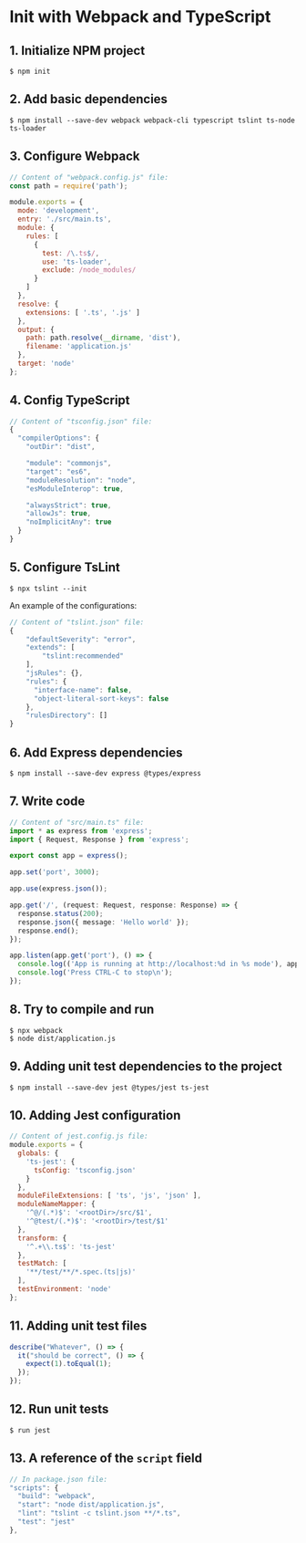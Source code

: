 # Init with Webpack and TypeScript

## 1. Initialize NPM project
```console
$ npm init
```

## 2. Add basic dependencies
```console
$ npm install --save-dev webpack webpack-cli typescript tslint ts-node ts-loader
```

## 3. Configure Webpack
```javascript
// Content of "webpack.config.js" file:
const path = require('path');

module.exports = {
  mode: 'development',
  entry: './src/main.ts',
  module: {
    rules: [
      {
        test: /\.ts$/,
        use: 'ts-loader',
        exclude: /node_modules/
      }
    ]
  },
  resolve: {
    extensions: [ '.ts', '.js' ]
  },
  output: {
    path: path.resolve(__dirname, 'dist'),
    filename: 'application.js'
  },
  target: 'node'
};
```

## 4. Config TypeScript
```javascript
// Content of "tsconfig.json" file:
{
  "compilerOptions": {
    "outDir": "dist",

    "module": "commonjs",
    "target": "es6",
    "moduleResolution": "node",
    "esModuleInterop": true,

    "alwaysStrict": true,
    "allowJs": true,
    "noImplicitAny": true
  }
}
```

## 5. Configure TsLint
```console
$ npx tslint --init
```

An example of the configurations:
```javascript
// Content of "tslint.json" file:
{
    "defaultSeverity": "error",
    "extends": [
        "tslint:recommended"
    ],
    "jsRules": {},
    "rules": {
      "interface-name": false,
      "object-literal-sort-keys": false
    },
    "rulesDirectory": []
}
```

## 6. Add Express dependencies
```console
$ npm install --save-dev express @types/express
```

## 7. Write code
```typescript
// Content of "src/main.ts" file:
import * as express from 'express';
import { Request, Response } from 'express';

export const app = express();

app.set('port', 3000);

app.use(express.json());

app.get('/', (request: Request, response: Response) => {
  response.status(200);
  response.json({ message: 'Hello world' });
  response.end();
});

app.listen(app.get('port'), () => {
  console.log(('App is running at http://localhost:%d in %s mode'), app.get('port'), app.get('env'));
  console.log('Press CTRL-C to stop\n');
});
```

## 8. Try to compile and run
```console
$ npx webpack
$ node dist/application.js
```

## 9. Adding unit test dependencies to the project
```console
$ npm install --save-dev jest @types/jest ts-jest
```

## 10. Adding Jest configuration
```javascript
// Content of jest.config.js file:
module.exports = {
  globals: {
    'ts-jest': {
      tsConfig: 'tsconfig.json'
    }
  },
  moduleFileExtensions: [ 'ts', 'js', 'json' ],
  moduleNameMapper: {
    '^@/(.*)$': '<rootDir>/src/$1',
    '^@test/(.*)$': '<rootDir>/test/$1'
  },
  transform: {
    '^.+\\.ts$': 'ts-jest'
  },
  testMatch: [
    '**/test/**/*.spec.(ts|js)'
  ],
  testEnvironment: 'node'
};
```

## 11. Adding unit test files
```javascript
describe("Whatever", () => {
  it("should be correct", () => {
    expect(1).toEqual(1);
  });
});
```

## 12. Run unit tests
```console
$ run jest
```

## 13. A reference of the `script` field
```javascript
// In package.json file:
"scripts": {
  "build": "webpack",
  "start": "node dist/application.js",
  "lint": "tslint -c tslint.json **/*.ts",
  "test": "jest"
},
```
